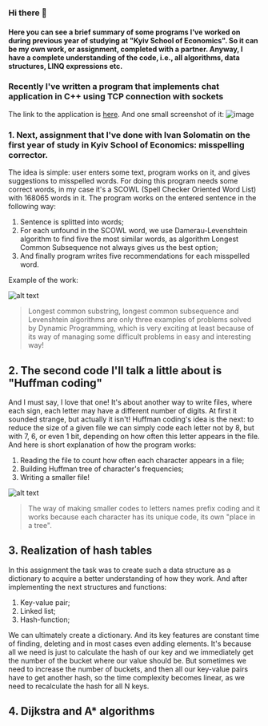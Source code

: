 ### Hi there 👋

#### Here you can see a brief summary of some programs I've worked on during previous year of studying at "Kyiv School of Economics". So it can be my own work, or assignment, completed with a partner. Anyway, I have a complete understanding of the code, i.e., all algorithms, data structures, LINQ expressions etc.

### Recently I've written a program that implements chat application in C++ using TCP connection with sockets
The link to the application is [here](https://github.com/LevkoBe/GroupChat/blob/master/README.md). And one small screenshot of it:
![image](https://github.com/LevkoBe/LevkoBe/assets/118983753/285af220-3440-4f9a-ac1e-c3e44165caf5)


### 1. Next, assignment that I've done with Ivan Solomatin on the first year of study in Kyiv School of Economics: misspelling corrector.

The idea is simple: user enters some text, program works on it, and gives suggestions to misspelled words.
For doing this program needs some correct words, in my case it's a SCOWL (Spell Checker Oriented Word List) with 168065 words in it.
The program works on the entered sentence in the following way:
  1. Sentence is splitted into words;
  2. For each unfound in the SCOWL word, we use Damerau-Levenshtein algorithm to find five the most similar words, as algorithm Longest Common Subsequence not always gives us the best option;
  3. And finally program writes five recommendations for each misspelled word.


Example of the work:

![alt text](https://res.cloudinary.com/dcxd4mjy0/image/upload/v1684241975/example1_wsatpm.png "Correcting mistakes")
>Longest common substring, longest common subsequence and Levenshtein algorithms are only three examples of problems solved by Dynamic Programming, which is very exciting at least because of its way of managing some difficult problems in easy and interesting way! 

## 2. The second code I'll talk a little about is "Huffman coding"
And I must say, I love that one! It's about another way to write files, where each sign, each letter may have a different number of digits. At first it sounded strange, but actually it isn't!
Huffman coding's idea is the next: to reduce the size of a given file we can simply code each letter not by 8, but with 7, 6, or even 1 bit, depending on how often this letter appears in the file.
And here is short explanation of how the program works:
  1. Reading the file to count how often each character appears in a file;
  2. Building Huffman tree of character's frequencies;
  3. Writing a smaller file!

![alt text](https://res.cloudinary.com/dcxd4mjy0/image/upload/v1684405820/ex2_rrzg1g.png "Work with a file")
>The way of making smaller codes to letters names prefix coding and it works because each character has its unique code, its own "place in a tree".

## 3. Realization of hash tables
In this assignment the task was to create such a data structure as a dictionary to acquire a better understanding of how they work. And after implementing the next structures and functions:
  1. Key-value pair;
  2. Linked list;
  3. Hash-function;

We can ultimately create a dictionary.
And its key features are constant time of finding, deleting and in most cases even adding elements. It's because all we need is just to calculate the hash of our key and we immediately get the number of the bucket where our value should be. But sometimes we need to increase the number of buckets, and then all our key-value pairs have to get another hash, so the time complexity becomes linear, as we need to recalculate the hash for all N keys. 

## 4. Dijkstra and A* algorithms
<!--
**LevkoBe/LevkoBe** is a ✨ _special_ ✨ repository because its `README.md` (this file) appears on your GitHub profile.

Here are some ideas to get you started:

- 🔭 I’m currently working on ...
- 🌱 I’m currently learning ...
- 👯 I’m looking to collaborate on ...
- 🤔 I’m looking for help with ...
- 💬 Ask me about ...
- 📫 How to reach me: ...
- 😄 Pronouns: ...
- ⚡ Fun fact: ...
-->
